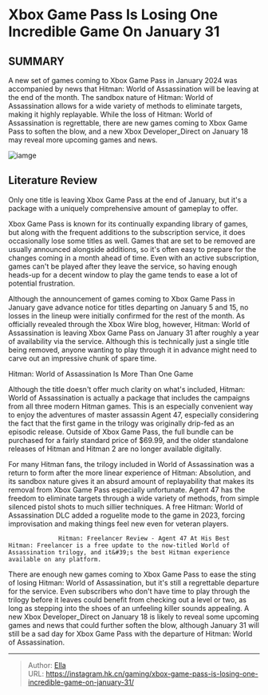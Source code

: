 # Xbox Game Pass Is Losing One Incredible Game On January 31


## SUMMARY 



  A new set of games coming to Xbox Game Pass in January 2024 was accompanied by news that Hitman: World of Assassination will be leaving at the end of the month.   The sandbox nature of Hitman: World of Assassination allows for a wide variety of methods to eliminate targets, making it highly replayable.   While the loss of Hitman: World of Assassination is regrettable, there are new games coming to Xbox Game Pass to soften the blow, and a new Xbox Developer_Direct on January 18 may reveal more upcoming games and news.  

![iamge](https://static1.srcdn.com/wordpress/wp-content/uploads/2024/01/xbox-world-of-assassination.jpg)

## Literature Review

Only one title is leaving Xbox Game Pass at the end of January, but it&#39;s a package with a uniquely comprehensive amount of gameplay to offer.




Xbox Game Pass is known for its continually expanding library of games, but along with the frequent additions to the subscription service, it does occasionally lose some titles as well. Games that are set to be removed are usually announced alongside additions, so it&#39;s often easy to prepare for the changes coming in a month ahead of time. Even with an active subscription, games can&#39;t be played after they leave the service, so having enough heads-up for a decent window to play the game tends to ease a lot of potential frustration.




Although the announcement of games coming to Xbox Game Pass in January gave advance notice for titles departing on January 5 and 15, no losses in the lineup were initially confirmed for the rest of the month. As officially revealed through the Xbox Wire blog, however, Hitman: World of Assassination is leaving Xbox Game Pass on January 31 after roughly a year of availability via the service. Although this is technically just a single title being removed, anyone wanting to play through it in advance might need to carve out an impressive chunk of spare time.


 Hitman: World of Assassination Is More Than One Game 
          

Although the title doesn&#39;t offer much clarity on what&#39;s included, Hitman: World of Assassination is actually a package that includes the campaigns from all three modern Hitman games. This is an especially convenient way to enjoy the adventures of master assassin Agent 47, especially considering the fact that the first game in the trilogy was originally drip-fed as an episodic release. Outside of Xbox Game Pass, the full bundle can be purchased for a fairly standard price of $69.99, and the older standalone releases of Hitman and Hitman 2 are no longer available digitally.




For many Hitman fans, the trilogy included in World of Assassination was a return to form after the more linear experience of Hitman: Absolution, and its sandbox nature gives it an absurd amount of replayability that makes its removal from Xbox Game Pass especially unfortunate. Agent 47 has the freedom to eliminate targets through a wide variety of methods, from simple silenced pistol shots to much sillier techniques. A free Hitman: World of Assassination DLC added a roguelite mode to the game in 2023, forcing improvisation and making things feel new even for veteran players.

                  Hitman: Freelancer Review - Agent 47 At His Best   Hitman: Freelancer is a free update to the now-titled World of Assassination trilogy, and it&#39;s the best Hitman experience available on any platform.   

There are enough new games coming to Xbox Game Pass to ease the sting of losing Hitman: World of Assassination, but it&#39;s still a regrettable departure for the service. Even subscribers who don&#39;t have time to play through the trilogy before it leaves could benefit from checking out a level or two, as long as stepping into the shoes of an unfeeling killer sounds appealing. A new Xbox Developer_Direct on January 18 is likely to reveal some upcoming games and news that could further soften the blow, although January 31 will still be a sad day for Xbox Game Pass with the departure of Hitman: World of Assassination.






---

> Author: [Ella](https://instagram.hk.cn/)  
> URL: https://instagram.hk.cn/gaming/xbox-game-pass-is-losing-one-incredible-game-on-january-31/  

